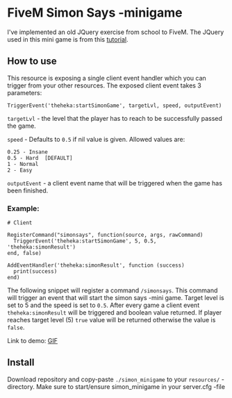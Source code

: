 # FiveM Simon Says -minigame

I've implemented an old JQuery exercise from school to FiveM. The JQuery used in this mini game is from this [tutorial](https://www.danpurdy.co.uk/tutorial/simon-says-game-in-jquery-tutorial/).

## How to use

This resource is exposing a single client event handler which you can trigger from your other resources. The exposed client event takes 3 parameters:


```
TriggerEvent('theheka:startSimonGame', targetLvl, speed, outputEvent)
```

`targetLvl` - the level that the player has to reach to be successfully passed the game. 

`speed` - Defaults to `0.5` if nil value is given. Allowed values are:
```
0.25 - Insane
0.5 - Hard  [DEFAULT]
1 - Normal
2 - Easy
```

`outputEvent` - a client event name that will be triggered when the game has been finished. 


### Example:
```
# Client

RegisterCommand("simonsays", function(source, args, rawCommand)
  TriggerEvent('theheka:startSimonGame', 5, 0.5, 'theheka:simonResult')
end, false)

AddEventHandler('theheka:simonResult', function (success)
  print(success)
end)
```
The following snippet will register a command `/simonsays`. This command will trigger an event that will start the simon says -mini game. Target level is set to 5 and the speed is set to `0.5`. After every game a client event `theheka:simonResult` will be triggered and boolean value returned. If player reaches target level (5) `true` value will be returned otherwise the value is `false`.

Link to demo: [GIF](https://i.gyazo.com/053b3cac5cca223e55e741b9c419b63d.mp4)

## Install
Download repository and copy-paste `./simon_minigame` to your `resources/` -directory. Make sure to start/ensure simon_minigame in your server.cfg -file
